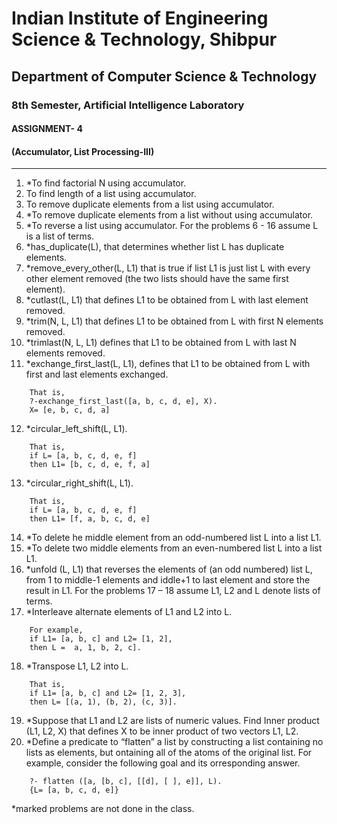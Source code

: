 # Indian Institute of Engineering Science & Technology, Shibpur
## Department of Computer Science & Technology
### 8th Semester, Artificial Intelligence Laboratory
#### ASSIGNMENT- 4
#### (Accumulator, List Processing-III)

---

1. \*To find factorial N using accumulator.
2. To find length of a list using accumulator.
3. To remove duplicate elements from a list using accumulator.
4. \*To remove duplicate elements from a list without using accumulator.
5. \*To reverse a list using accumulator. For the problems 6 - 16 assume L is a list of terms.
6. \*has_duplicate(L), that determines whether list L has duplicate elements.
7. \*remove_every_other(L, L1) that is true if list L1 is just list L with every other element removed (the  two lists should have the same first element).
8. \*cutlast(L, L1) that defines L1 to be obtained from L with last element removed.
9. \*trim(N, L, L1) that defines L1 to be obtained from L with first N elements removed.
10. \*trimlast(N, L, L1) defines that L1 to be obtained from L with last N elements removed.
11. \*exchange_first_last(L, L1), defines that L1 to be obtained from L with first and last elements exchanged. 
```
	That is, 
	?-exchange_first_last([a, b, c, d, e], X). 
	X= [e, b, c, d, a] 
```
12. \*circular_left_shift(L, L1). 
```	
	That is, 
	if L= [a, b, c, d, e, f] 
	then L1= [b, c, d, e, f, a]
```	
13. \*circular_right_shift(L, L1). 
```
	That is, 
	if L= [a, b, c, d, e, f] 
	then L1= [f, a, b, c, d, e]
```
14. \*To delete  he middle element from an odd-numbered list L into a list L1. 
15. \*To delete two middle elements from an even-numbered list L into a list L1.
16. \*unfold (L, L1) that reverses the elements of (an odd numbered) list L, from 1 to middle-1 elements and  iddle+1 to last element and store the result in L1. For the problems 17 – 18 assume L1, L2 and L denote lists of terms.
17. \*Interleave alternate elements of L1 and L2 into L. 
```	
	For example, 
	if L1= [a, b, c] and L2= [1, 2], 
	then L =  a, 1, b, 2, c].
```
18. \*Transpose L1, L2 into L. 
```
	That is, 
	if L1= [a, b, c] and L2= [1, 2, 3], 
	then L= [(a, 1), (b, 2), (c, 3)]. 
```
19. \*Suppose that L1 and L2 are lists of numeric values. Find Inner product (L1, L2, X) that defines X to be inner product of two vectors L1, L2.
20. \*Define a predicate to “flatten” a list by constructing a list containing no lists as elements, but  ontaining all of the atoms of the original list. For example, consider the following goal and its  orresponding answer. 
```
	?- flatten ([a, [b, c], [[d], [ ], e]], L). 
	{L= [a, b, c, d, e]}
```

\*marked problems are not done in the class.